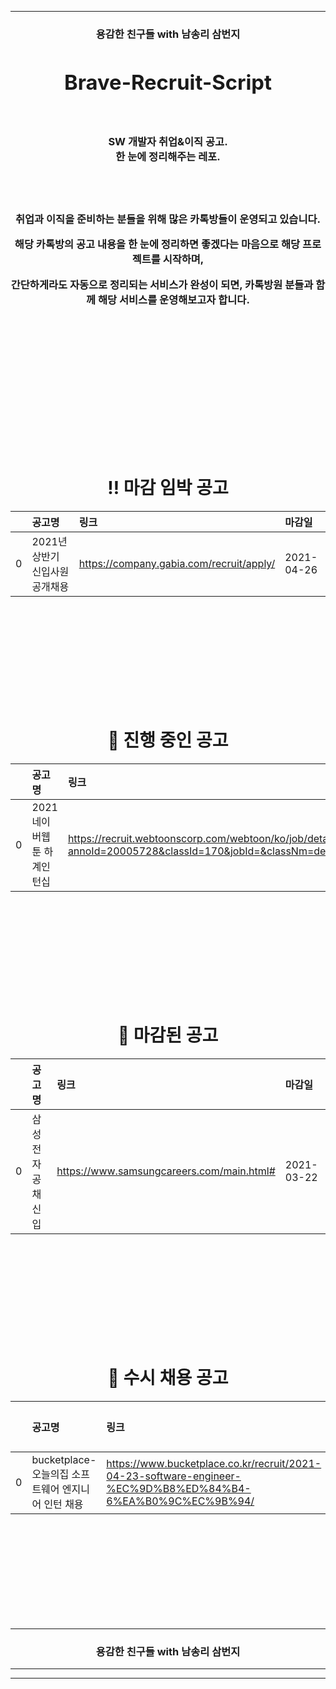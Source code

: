 <div align=center>
<hr />
  <h3> 용감한 친구들 with 남송리 삼번지 
<div align=center>
  <h1> Brave-Recruit-Script </h1>
  <br /><br />
  SW 개발자 취업&이직 공고.
  <br />
	한 눈에 정리해주는 레포.
</div>



<br /><br /><br />
취업과 이직을 준비하는 분들을 위해 많은 카톡방들이 운영되고 있습니다. 

해당 카톡방의 공고 내용을 한 눈에 정리하면 좋겠다는 마음으로 해당 프로젝트를 시작하며,

간단하게라도 자동으로 정리되는 서비스가 완성이 되면, 카톡방원 분들과 함께 해당 서비스를 운영해보고자 합니다.





<br /><br /><br />

<br /><br /><br />

<br /><br /><br />
# ‼️ 마감 임박 공고
|    | 공고명                 | 링크                                       | 마감일        |
|---:|:--------------------|:-----------------------------------------|:-----------|
|  0 | 2021년 상반기 신입사원 공개채용 | https://company.gabia.com/recruit/apply/ | 2021-04-26 |<br /><br /><br />
<br /><br /><br />
<br /><br /><br />
<br /><br /><br />
# 🚌 진행 중인 공고
|    | 공고명              | 링크                                                                                                                                            | 마감일        |
|---:|:-----------------|:----------------------------------------------------------------------------------------------------------------------------------------------|:-----------|
|  0 | 2021 네이버웹툰 하계인턴십 | https://recruit.webtoonscorp.com/webtoon/ko/job/detail?annoId=20005728&classId=170&jobId=&classNm=developer&entTypeCd=&searchTxt=&jobKeyword= | 2021-04-30 |<br /><br /><br />
<br /><br /><br />
<br /><br /><br />
<br /><br /><br />
# 💫 마감된 공고
|    | 공고명        | 링크                                        | 마감일        |
|---:|:-----------|:------------------------------------------|:-----------|
|  0 | 삼성전자 공채 신입 | https://www.samsungcareers.com/main.html# | 2021-03-22 |<br /><br /><br />
<br /><br /><br />
<br /><br /><br />
<br /><br /><br />
# 📡 수시 채용 공고
|    | 공고명                                | 링크                                                                                                         |   마감일 |
|---:|:-----------------------------------|:-----------------------------------------------------------------------------------------------------------|------:|
|  0 | bucketplace- 오늘의집 소프트웨어 엔지니어 인턴 채용 | https://www.bucketplace.co.kr/recruit/2021-04-23-software-engineer-%EC%9D%B8%ED%84%B4-6%EA%B0%9C%EC%9B%94/ |   nan |<br /><br /><br />
<br /><br /><br />
<br /><br /><br />
<br /><br /><br />
<div align=center>
<hr />
  <h3> 용감한 친구들 with 남송리 삼번지 </h3>
<hr />
</div>









</h3>
<hr />
</div>



